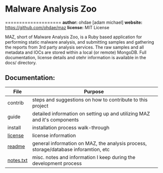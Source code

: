 # Malware Analysis Zoo
====================
**author:**  ohdae [adam michael]
**website:** https://github.com/ohdae/maz
**license:** MIT License

MAZ, short of Malware Analysis Zoo, is a Ruby based application for performing static malware analysis, and submitting samples and gathering the reports from 3rd party analysis services. The raw samples and all metadata and IOCs are stored within a local (or remote) MongoDB. Full documentation, license details and otehr information is available in the docs/ directory.

## Documentation:
| File | Purpose |
| ---- | ------- |
| contrib |  steps and suggestions on how to contribute to this project |
| guide | detailed information on setting up and utilizing MAZ and it's components |
| install | installation process walk-through |
| [license](https://github.com/ohdae/maz/blob/master/docs/license) | license information |
| [readme](https://github.com/ohdae/maz/blob/master/docs/readme) | general information on MAZ, the analysis process, storage/database inforamtion, etc |
| [notes.txt](https://github.com/ohdae/maz/blob/master/docs/notes.txt) | misc. notes and information I keep during the development process |

